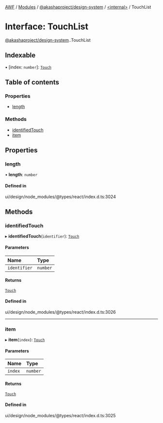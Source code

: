 [AWF](../README.md) / [Modules](../modules.md) / [@akashaproject/design-system](../modules/akashaproject_design_system.md) / [<internal\>](../modules/akashaproject_design_system._internal_.md) / TouchList

# Interface: TouchList

[@akashaproject/design-system](../modules/akashaproject_design_system.md).[<internal>](../modules/akashaproject_design_system._internal_.md).TouchList

## Indexable

▪ [index: `number`]: [`Touch`](akashaproject_design_system._internal_.Touch.md)

## Table of contents

### Properties

- [length](akashaproject_design_system._internal_.TouchList.md#length)

### Methods

- [identifiedTouch](akashaproject_design_system._internal_.TouchList.md#identifiedtouch)
- [item](akashaproject_design_system._internal_.TouchList.md#item)

## Properties

### length

• **length**: `number`

#### Defined in

ui/design/node_modules/@types/react/index.d.ts:3024

## Methods

### identifiedTouch

▸ **identifiedTouch**(`identifier`): [`Touch`](akashaproject_design_system._internal_.Touch.md)

#### Parameters

| Name | Type |
| :------ | :------ |
| `identifier` | `number` |

#### Returns

[`Touch`](akashaproject_design_system._internal_.Touch.md)

#### Defined in

ui/design/node_modules/@types/react/index.d.ts:3026

___

### item

▸ **item**(`index`): [`Touch`](akashaproject_design_system._internal_.Touch.md)

#### Parameters

| Name | Type |
| :------ | :------ |
| `index` | `number` |

#### Returns

[`Touch`](akashaproject_design_system._internal_.Touch.md)

#### Defined in

ui/design/node_modules/@types/react/index.d.ts:3025
